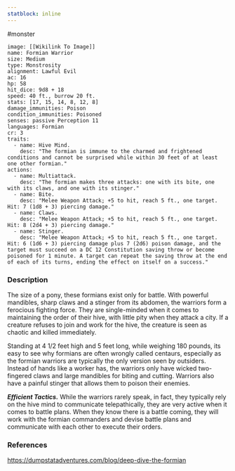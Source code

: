 ```yaml
---
statblock: inline
---
```

#monster 

```statblock
image: [[Wikilink To Image]]
name: Formian Warrior
size: Medium
type: Monstrosity
alignment: Lawful Evil
ac: 16
hp: 58
hit_dice: 9d8 + 18
speed: 40 ft., burrow 20 ft.
stats: [17, 15, 14, 8, 12, 8]
damage_immunities: Poison
condition_immunities: Poisoned
senses: passive Perception 11
languages: Formian
cr: 3
traits:
  - name: Hive Mind.
    desc: "The formian is immune to the charmed and frightened conditions and cannot be surprised while within 30 feet of at least one other formian."
actions:
  - name: Multiattack.
    desc: "The formian makes three attacks: one with its bite, one with its claws, and one with its stinger."
  - name: Bite.
    desc: "Melee Weapon Attack; +5 to hit, reach 5 ft., one target. Hit: 7 (1d8 + 3) piercing damage."
  - name: Claws.
    desc: "Melee Weapon Attack; +5 to hit, reach 5 ft., one target. Hit: 8 (2d4 + 3) piercing damage."
  - name: Stinger.
    desc: "Melee Weapon Attack; +5 to hit, reach 5 ft., one target. Hit: 6 (1d6 + 3) piercing damage plus 7 (2d6) poison damage, and the target must succeed on a DC 12 Constitution saving throw or become poisoned for 1 minute. A target can repeat the saving throw at the end of each of its turns, ending the effect on itself on a success."
```

### Description

The size of a pony, these formians exist only for battle. With powerful mandibles, sharp claws and a stinger from its abdomen, the warriors form a ferocious fighting force. They are single-minded when it comes to maintaining the order of their hive, with little pity when they attack a city. If a creature refuses to join and work for the hive, the creature is seen as chaotic and killed immediately.

Standing at 4 1/2 feet high and 5 feet long, while weighing 180 pounds, its easy to see why formians are often wrongly called centaurs, especially as the formian warriors are typically the only version seen by outsiders. Instead of hands like a worker has, the warriors only have wicked two-fingered claws and large mandibles for biting and cutting. Warriors also have a painful stinger that allows them to poison their enemies.

**_Efficient Tactics._** While the warriors rarely speak, in fact, they typically rely on the hive mind to communicate telepathically, they are very active when it comes to battle plans. When they know there is a battle coming, they will work with the formian commanders and devise battle plans and communicate with each other to execute their orders.

### References

https://dumpstatadventures.com/blog/deep-dive-the-formian
